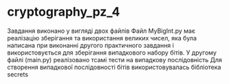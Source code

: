 # cryptography_pz_4
Завдання виконано у вигляді двох файлів
Файл MyBigInt.py має реалізацію зберігання та використання великих чисел, яка була написана при виконанні другого практичного завдання і використовується для зберігання випадкового набору бітів.
У другому файлі (main.py) реалізовано тсамі тести на випадкову послідовність
Для створення випадкової послідовності бітів використовувалась бібліотека secrets
